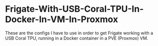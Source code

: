 # Frigate-With-USB-Coral-TPU-In-Docker-In-VM-In-Proxmox
These are the configs I have to use in order to get Frigate working with a USB Coral TPU, running in a Docker container in a PVE (Proxmox) VM.
